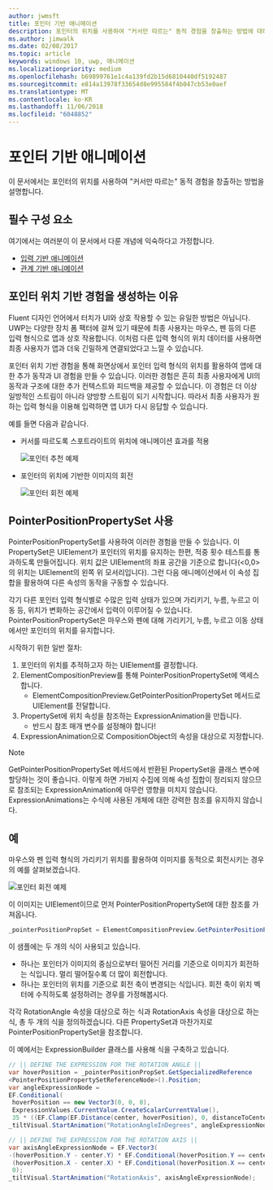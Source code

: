 ```yaml
---
author: jwmsft
title: 포인터 기반 애니메이션
description: 포인터의 위치를 사용하여 "커서만 따르는" 동적 경험을 창출하는 방법에 대해서 알아봅니다.
ms.author: jimwalk
ms.date: 02/08/2017
ms.topic: article
keywords: windows 10, uwp, 애니메이션
ms.localizationpriority: medium
ms.openlocfilehash: b69899761e1c4a139fd2b15d6810440df5192487
ms.sourcegitcommit: e814a13978f33654d8e995584f4b047cb53e0aef
ms.translationtype: MT
ms.contentlocale: ko-KR
ms.lasthandoff: 11/06/2018
ms.locfileid: "6048852"
---
```

# <a name="pointer-based-animations"></a>포인터 기반 애니메이션

이 문서에서는 포인터의 위치를 사용하여 "커서만 따르는" 동적 경험을 창출하는 방법을 설명합니다.

## <a name="prerequisites"></a>필수 구성 요소

여기에서는 여러분이 이 문서에서 다룬 개념에 익숙하다고 가정합니다.

- [입력 기반 애니메이션](input-driven-animations.md)
- [관계 기반 애니메이션](relation-animations.md)

## <a name="why-create-pointer-position-driven-experiences"></a>포인터 위치 기반 경험을 생성하는 이유

Fluent 디자인 언어에서 터치가 UI와 상호 작용할 수 있는 유일한 방법은 아닙니다. UWP는 다양한 장치 폼 팩터에 걸쳐 있기 때문에 최종 사용자는 마우스, 펜 등의 다른 입력 형식으로 앱과 상호 작용합니다. 이처럼 다른 입력 형식의 위치 데이터를 사용하면 최종 사용자가 앱과 더욱 긴밀하게 연결되었다고 느낄 수 있습니다.

포인터 위치 기반 경험을 통해 화면상에서 포인터 입력 형식의 위치를 활용하여 앱에 대한 추가 동작과 UI 경험을 만들 수 있습니다. 이러한 경험은 흔히 최종 사용자에게 UI의 동작과 구조에 대한 추가 컨텍스트와 피드백을 제공할 수 있습니다. 이 경험은 더 이상 일방적인 스트림이 아니라 양방향 스트림이 되기 시작합니다. 따라서 최종 사용자가 원하는 입력 형식을 이용해 입력하면 앱 UI가 다시 응답할 수 있습니다.

예를 들면 다음과 같습니다.

- 커서를 따르도록 스포트라이트의 위치에 애니메이션 효과를 적용

    ![포인터 추천 예제](images/animation/spotlight-reveal.gif)

- 포인터의 위치에 기반한 이미지의 회전

    ![포인터 회전 예제](images/animation/pointer-rotate.gif)

## <a name="using-pointerpositionpropertyset"></a>PointerPositionPropertySet 사용

PointerPositionPropertySet를 사용하여 이러한 경험을 만들 수 있습니다. 이 PropertySet은 UIElement가 포인터의 위치를 유지하는 한편, 적중 횟수 테스트를 통과하도록 만들어집니다. 위치 값은 UIElement의 좌표 공간을 기준으로 합니다(<0,0>의 위치는 UIElement의 왼쪽 위 모서리입니다). 그런 다음 애니메이션에서 이 속성 집합을 활용하여 다른 속성의 동작을 구동할 수 있습니다.

각기 다른 포인터 입력 형식별로 수많은 입력 상태가 있으며 가리키기, 누름, 누르고 이동 등, 위치가 변화하는 공간에서 입력이 이루어질 수 있습니다. PointerPositionPropertySet은 마우스와 펜에 대해 가리키기, 누름, 누르고 이동 상태에서만 포인터의 위치를 유지합니다.

시작하기 위한 일반 절차:

1. 포인터의 위치를 추적하고자 하는 UIElement를 결정합니다.
1. ElementCompositionPreview를 통해 PointerPositionPropertySet에 액세스합니다.
    - ElementCompositionPreview.GetPointerPositionPropertySet 메서드로 UIElement를 전달합니다.
1. PropertySet에 위치 속성을 참조하는 ExpressionAnimation을 만듭니다.
    - 반드시 참조 매개 변수를 설정해야 합니다!
1. ExpressionAnimation으로 CompositionObject의 속성을 대상으로 지정합니다.

> [!NOTE]
> GetPointerPositionPropertySet 메서드에서 반환된 PropertySet을 클래스 변수에 할당하는 것이 좋습니다. 이렇게 하면 가비지 수집에 의해 속성 집합이 정리되지 않으므로 참조되는 ExpressionAnimation에 아무런 영향을 미치지 않습니다. ExpressionAnimations는 수식에 사용된 개체에 대한 강력한 참조를 유지하지 않습니다.

## <a name="example"></a>예

마우스와 펜 입력 형식의 가리키기 위치를 활용하여 이미지를 동적으로 회전시키는 경우의 예를 살펴보겠습니다.

![포인터 회전 예제](images/animation/pointer-rotate.gif)

이 이미지는 UIElement이므로 먼저 PointerPositionPropertySet에 대한 참조를 가져옵니다.

```csharp
_pointerPositionPropSet = ElementCompositionPreview.GetPointerPositionPropertySet(UIElement element);
```

이 샘플에는 두 개의 식이 사용되고 있습니다.

- 하나는 포인터가 이미지의 중심으로부터 떨어진 거리를 기준으로 이미지가 회전하는 식입니다. 멀리 떨어질수록 더 많이 회전합니다.
- 하나는 포인터의 위치를 기준으로 회전 축이 변경되는 식입니다. 회전 축이 위치 벡터에 수직하도록 설정하려는 경우를 가정해봅시다.

각각 RotationAngle 속성을 대상으로 하는 식과 RotationAxis 속성을 대상으로 하는 식, 총 두 개의 식을 정의하겠습니다. 다른 PropertySet과 마찬가지로 PointerPositionPropertySet을 참조합니다.

이 예에서는 ExpressionBuilder 클래스를 사용해 식을 구축하고 있습니다.

```csharp
// || DEFINE THE EXPRESSION FOR THE ROTATION ANGLE ||
var hoverPosition = _pointerPositionPropSet.GetSpecializedReference
<PointerPositionPropertySetReferenceNode>().Position;
var angleExpressionNode =
EF.Conditional(
 hoverPosition == new Vector3(0, 0, 0),
 ExpressionValues.CurrentValue.CreateScalarCurrentValue(),
 35 * ((EF.Clamp(EF.Distance(center, hoverPosition), 0, distanceToCenter) % distanceToCenter) / distanceToCenter));
_tiltVisual.StartAnimation("RotationAngleInDegrees", angleExpressionNode);

// || DEFINE THE EXPRESSION FOR THE ROTATION AXIS ||
var axisAngleExpressionNode = EF.Vector3(
-(hoverPosition.Y - center.Y) * EF.Conditional(hoverPosition.Y == center.Y, 0, 1),
 (hoverPosition.X - center.X) * EF.Conditional(hoverPosition.X == center.X, 0, 1),
 0);
_tiltVisual.StartAnimation("RotationAxis", axisAngleExpressionNode);
```